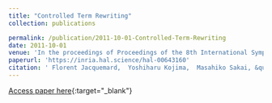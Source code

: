 ```yaml
---
title: "Controlled Term Rewriting"
collection: publications

permalink: /publication/2011-10-01-Controlled-Term-Rewriting
date: 2011-10-01
venue: 'In the proceedings of Proceedings of the 8th International Symposium Frontiers of Combining Systems (FroCoS)'
paperurl: 'https://inria.hal.science/hal-00643160'
citation: ' Florent Jacquemard,  Yoshiharu Kojima,  Masahiko Sakai, &quot;Controlled Term Rewriting.&quot; In the proceedings of Proceedings of the 8th International Symposium Frontiers of Combining Systems (FroCoS), 2011.'
---
```

[Access paper here](https://inria.hal.science/hal-00643160){:target="_blank"}
